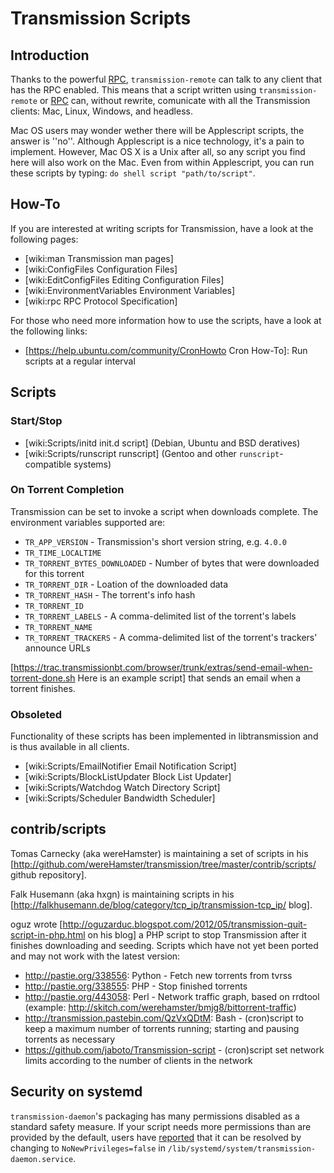 # Transmission Scripts

## Introduction

Thanks to the powerful [RPC](./rpc-spec.md), `transmission-remote` can talk to any client that has the RPC enabled. This means that a script written using `transmission-remote` or [RPC](./rpc-spec.md) can, without rewrite, comunicate with all the Transmission clients: Mac, Linux, Windows, and headless.

Mac OS users may wonder wether there will be Applescript scripts, the answer is ''no''. Although Applescript is a nice technology, it's a pain to implement. However, Mac OS X is a Unix after all, so any script you find here will also work on the Mac. Even from within Applescript, you can run these scripts by typing: `do shell script "path/to/script"`.

## How-To

If you are interested at writing scripts for Transmission, have a look at the following pages:
 * [wiki:man Transmission man pages]
 * [wiki:ConfigFiles Configuration Files]
 * [wiki:EditConfigFiles Editing Configuration Files]
 * [wiki:EnvironmentVariables Environment Variables]
 * [wiki:rpc RPC Protocol Specification]

For those who need more information how to use the scripts, have a look at the following links:
 * [https://help.ubuntu.com/community/CronHowto Cron How-To]: Run scripts at a regular interval

## Scripts

### Start/Stop
 * [wiki:Scripts/initd init.d script] (Debian, Ubuntu and BSD deratives)
 * [wiki:Scripts/runscript runscript] (Gentoo and other `runscript`-compatible systems)


### On Torrent Completion

Transmission can be set to invoke a script when downloads complete. The environment variables supported are:

 * `TR_APP_VERSION` - Transmission's short version string, e.g. `4.0.0`
 * `TR_TIME_LOCALTIME`
 * `TR_TORRENT_BYTES_DOWNLOADED` - Number of bytes that were downloaded for this torrent
 * `TR_TORRENT_DIR` - Loation of the downloaded data
 * `TR_TORRENT_HASH` - The torrent's info hash
 * `TR_TORRENT_ID`
 * `TR_TORRENT_LABELS` - A comma-delimited list of the torrent's labels
 * `TR_TORRENT_NAME`
 * `TR_TORRENT_TRACKERS` - A comma-delimited list of the torrent's trackers' announce URLs

[https://trac.transmissionbt.com/browser/trunk/extras/send-email-when-torrent-done.sh Here is an example script] that sends an email when a torrent finishes.

### Obsoleted

Functionality of these scripts has been implemented in libtransmission and is thus available in all clients.

 * [wiki:Scripts/EmailNotifier Email Notification Script]
 * [wiki:Scripts/BlockListUpdater Block List Updater]
 * [wiki:Scripts/Watchdog Watch Directory Script]
 * [wiki:Scripts/Scheduler Bandwidth Scheduler]

## contrib/scripts

Tomas Carnecky (aka wereHamster) is maintaining a set of scripts in his [http://github.com/wereHamster/transmission/tree/master/contrib/scripts/ github repository].

Falk Husemann (aka hxgn) is maintaining scripts in his [http://falkhusemann.de/blog/category/tcp_ip/transmission-tcp_ip/ blog].

oguz wrote [http://oguzarduc.blogspot.com/2012/05/transmission-quit-script-in-php.html on his blog] a PHP script to stop Transmission after it finishes downloading and seeding.
Scripts which have not yet been ported and may not work with the latest version:
 * http://pastie.org/338556: Python - Fetch new torrents from tvrss
 * http://pastie.org/338555: PHP - Stop finished torrents
 * http://pastie.org/443058: Perl - Network traffic graph, based on rrdtool (example: http://skitch.com/werehamster/bmjg8/bittorrent-traffic)
 * http://transmission.pastebin.com/QzVxQDtM: Bash - (cron)script to keep a maximum number of torrents running; starting and pausing torrents as necessary
 * https://github.com/jaboto/Transmission-script - (cron)script set network limits according to the number of clients in the network

## Security on systemd

`transmission-daemon`'s packaging has many permissions disabled as a standard safety measure. If your script needs more permissions than are provided by the default, users have [reported](https://github.com/transmission/transmission/issues/1951) that it can be resolved by changing to `NoNewPrivileges=false` in `/lib/systemd/system/transmission-daemon.service`.

